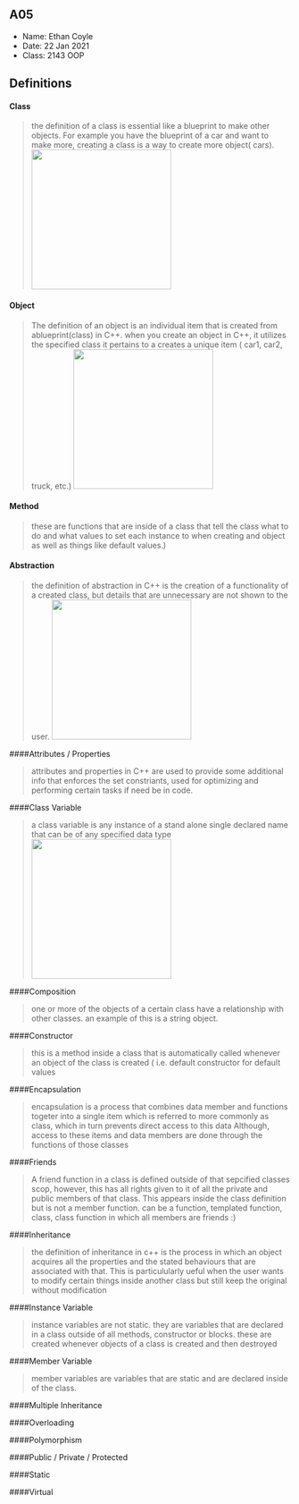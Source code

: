 ## A05

- Name: Ethan Coyle
- Date: 22 Jan 2021
- Class: 2143 OOP

## Definitions



#### Class
> the definition of a class is essential like a blueprint to make other objects. For example you have the blueprint
>of a car and want to make more, creating a class is a way to create more object( cars).
><img src="https://ds055uzetaobb.cloudfront.net/image_optimizer/722c82aff075a14313be7fa7463f7fedad151a0a.png" width=250>



#### Object
> The definition of an object is an individual item that is created from ablueprint(class) in C++. when you create an
>object in C++, it utilizes the specified class it pertains to a creates a unique item ( car1, car2, truck, etc.)
><img src="https://ds055uzetaobb.cloudfront.net/image_optimizer/722c82aff075a14313be7fa7463f7fedad151a0a.png" width=250>



#### Method
> these are functions that are inside of a class that tell the class what to do and what values to set each instance to when creating 
> and object as well as things like default values.)


#### Abstraction
> the definition of abstraction in C++ is the creation of a functionality of a created class, but details that are unnecessary are 
> not shown to the user. 
><img src="https://image.slidesharecdn.com/oopincupdated-copy-161117040715/95/object-oriented-programming-using-c-slides-15-40-638.jpg?cb=1479378365" width=250>


####Attributes / Properties
> attributes and properties in C++ are used to provide some additional info that enforces the set constriants, used for optimizing and performing certain
>tasks if need be in code.

####Class Variable
> a class variable is any instance of a stand alone single declared name that can be of any specified data type
><img src="https://media.geeksforgeeks.org/wp-content/cdn-uploads/20191113121956/TypesofVariableInC.png" width=250>



####Composition
> one or more of the objects of a certain class have a relationship with other classes. an example of this is a string object.



####Constructor
> this is a method inside a class that is automatically called whenever an object of the class is created ( i.e. default constructor for 
>default values


####Encapsulation
> encapsulation is a process that combines data member and functions togeter into a single item
> which is referred to more commonly as class, which in turn prevents direct access to this data
> Although, access to these items and data members are done through the functions of those classes

####Friends
> A friend function in a class is defined outside of that sepcified classes scop, however,
> this has all rights given to it of all the private and public members of that class. This appears inside
> the class definition but is not a member function.
> can be a function, templated function, class, class function in which all members are friends :)


####Inheritance
> the definition of inheritance in c++ is the process in which an object acquires all the properties
> and the stated behaviours that are associated with that. This is particulularly ueful when the 
> user wants to modify certain things inside another class but still keep the original without modification

####Instance Variable
> instance variables are not static. they are variables that are declared in a class outside of 
> all methods, constructor or blocks. these are created whenever objects of a class is created and 
> then destroyed


####Member Variable
> member variables are variables that are static and are declared inside of the class.

####Multiple Inheritance

####Overloading


####Polymorphism


####Public / Private / Protected


####Static


####Virtual
